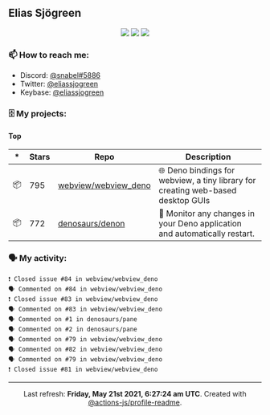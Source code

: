 ## Elias Sjögreen

<p align="center">
  <img src="https://img.shields.io/badge/🎂-dec. 2003-success" />
  <img src="https://img.shields.io/badge/🌎-Stockholm-informational" />
  <img src="https://img.shields.io/badge/👦-He/Him-informational" />
</p>

### 📫 How to reach me:

- Discord: [@snabel#5886](https://discord.com/users/267978757799673866)
- Twitter: [@eliassjogreen](https://twitter.com/eliassjogreen)
- Keybase: [@eliassjogreen](https://keybase.io/eliassjogreen)

### 🗄 My projects:

#### Top
|*|Stars|Repo|Description|
|---|---|---|---|
| 📦 | 795 | [webview/webview_deno](https://github.com/webview/webview_deno) | 🌐 Deno bindings for webview, a tiny library for creating web-based desktop GUIs |
| 📦 | 772 | [denosaurs/denon](https://github.com/denosaurs/denon) | 👀 Monitor any changes in your Deno application and automatically restart. |

### 🗣 My activity:

```
❗️ Closed issue #84 in webview/webview_deno
🗣 Commented on #84 in webview/webview_deno
❗️ Closed issue #83 in webview/webview_deno
🗣 Commented on #83 in webview/webview_deno
🗣 Commented on #1 in denosaurs/pane
🗣 Commented on #2 in denosaurs/pane
🗣 Commented on #79 in webview/webview_deno
🗣 Commented on #82 in webview/webview_deno
🗣 Commented on #79 in webview/webview_deno
❗️ Closed issue #81 in webview/webview_deno
```

------------
<p align="center">Last refresh: <b>Friday, May 21st 2021, 6:27:24 am UTC</b>. Created with <a href=https://github.com/marketplace/actions/profile-readme>@actions-js/profile-readme</a>.</p>
